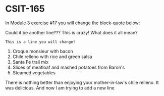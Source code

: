 # CSIT-165

In Module 3 exercise #17 you will change the block-quote below:

Could it be another line???
This is crazy!  What does it all mean?

`This is a line you will change!`

1) Croque monsieur with bacon
2) Chile relleno with rice and green salsa
3) Santa Fe trail mix
4) Slices of meatloaf and mashed potatoes from Baron's
5) Steamed vegetables

There is nothing better than enjoying your mother-in-law's chile relleno.  It was delicious.
And now I am trying to add a new line
